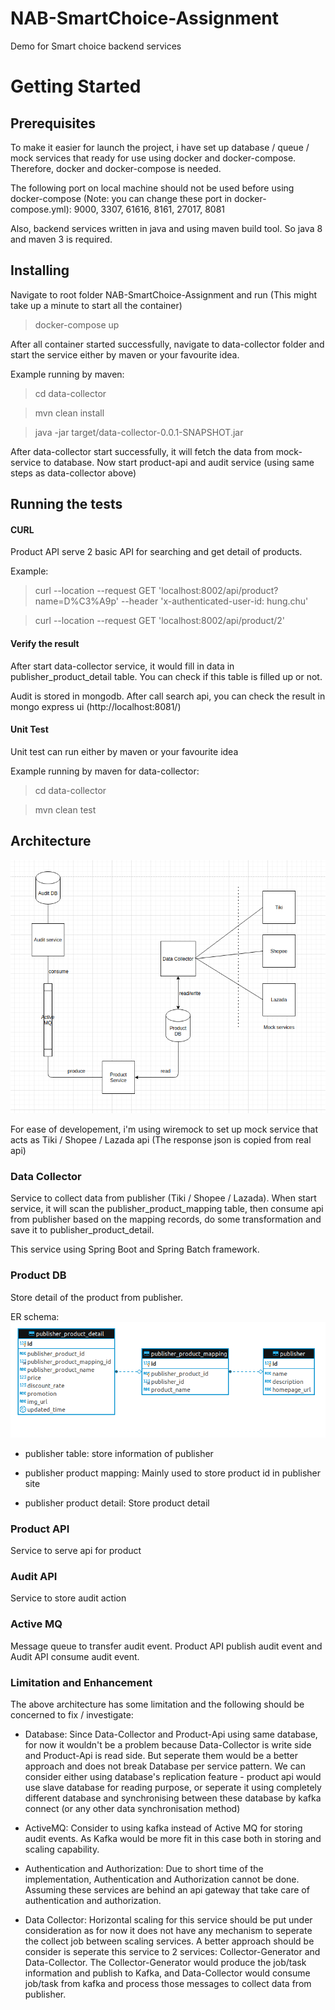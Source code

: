 # NAB-SmartChoice-Assignment
Demo for Smart choice backend services

# Getting Started
## Prerequisites
To make it easier for launch the project, i have set up database / queue / mock services that ready for use using docker and docker-compose. Therefore, docker and docker-compose is needed.

The following port on local machine should not be used before using docker-compose (Note: you can change these port in docker-compose.yml): 9000, 3307, 61616, 8161, 27017, 8081

Also, backend services written in java and using maven build tool. So java 8 and maven 3 is required.

## Installing
Navigate to root folder NAB-SmartChoice-Assignment and run (This might take up a minute to start all the container)

> docker-compose up

After all container started successfully, navigate to data-collector folder and start the service either by maven or your favourite idea.

Example running by maven:

> cd data-collector

> mvn clean install

> java -jar target/data-collector-0.0.1-SNAPSHOT.jar

After data-collector start successfully, it will fetch the data from mock-service to database. Now start product-api and audit service (using same steps as data-collector above)

## Running the tests
#### CURL
Product API serve 2 basic API for searching and get detail of products.

Example:

> curl --location --request GET 'localhost:8002/api/product?name=D%C3%A9p' --header 'x-authenticated-user-id: hung.chu'

> curl --location --request GET 'localhost:8002/api/product/2'

#### Verify the result

After start data-collector service, it would fill in data in publisher_product_detail table. You can check if this table is filled up or not.

Audit is stored in mongodb. After call search api, you can check the result in mongo express ui (http://localhost:8081/) 

#### Unit Test
Unit test can run either by maven or your favourite idea

Example running by maven for data-collector:
> cd data-collector

> mvn clean test

## Architecture

![Screenshot](smart-choice-architecture.png)

For ease of developement, i'm using wiremock to set up mock service that acts as Tiki / Shopee / Lazada api (The response json is copied from real api)

### Data Collector
Service to collect data from publisher (Tiki / Shopee / Lazada). When start service, it will scan the publisher_product_mapping table, then consume api from publisher based on the mapping records, do some transformation and save it to publisher_product_detail.

This service using Spring Boot and Spring Batch framework.

### Product DB
Store detail of the product from publisher.

ER schema:
![Screenshot](er-schema.png)

- publisher table: store information of publisher

- publisher product mapping: Mainly used to store product id in publisher site

- publisher product detail: Store product detail

### Product API
Service to serve api for product

### Audit API
Service to store audit action

### Active MQ
Message queue to transfer audit event. Product API publish audit event and Audit API consume audit event.

### Limitation and Enhancement
The above architecture has some limitation and the following should be concerned to fix / investigate:

- Database: Since Data-Collector and Product-Api using same database, for now it wouldn't be a problem because Data-Collector is write side and Product-Api is read side. But seperate them would be a better approach and does not break Database per service pattern. We can consider either using database's replication feature - product api would use slave database for reading purpose, or seperate it using completely different database and synchronising between these database by kafka connect (or any other data synchronisation method)

- ActiveMQ: Consider to using kafka instead of Active MQ for storing audit events. As Kafka would be more fit in this case both in storing and scaling capability.

- Authentication and Authorization: Due to short time of the implementation, Authentication and Authorization cannot be done. Assuming these services are behind an api gateway that take care of authentication and authorization.

- Data Collector: Horizontal scaling for this service should be put under consideration as for now it does not have any mechanism to seperate the collect job between scaling services. A better approach should be consider is seperate this service to 2 services: Collector-Generator and Data-Collector. The Collector-Generator would produce the job/task information and publish to Kafka, and Data-Collector would consume job/task from kafka and process those messages to collect data from publisher.
